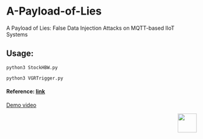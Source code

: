 # A-Payload-of-Lies
A Payload of Lies: False Data Injection Attacks on MQTT-based IIoT Systems

## Usage: 

````
python3 StockHBW.py
````

````
python3 VGRTrigger.py
````


#### Reference: [link](https://github.com/fischertechnik/txt_training_factory/blob/master/TxtSmartFactoryLib/doc/MqttInterface.md)
[Demo video](https://youtu.be/coOLEo1PNTY)

<img src="https://github.com/rnrn0909/a-payload-of-lies/assets/57967202/4b34171d-eb2a-448d-8ee9-4901c7235fec" align="right" width="50" height="50">
